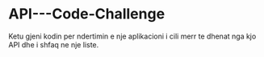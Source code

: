 # API---Code-Challenge
Ketu gjeni kodin per ndertimin e nje aplikacioni i cili merr te dhenat nga kjo API dhe i shfaq ne nje liste.
